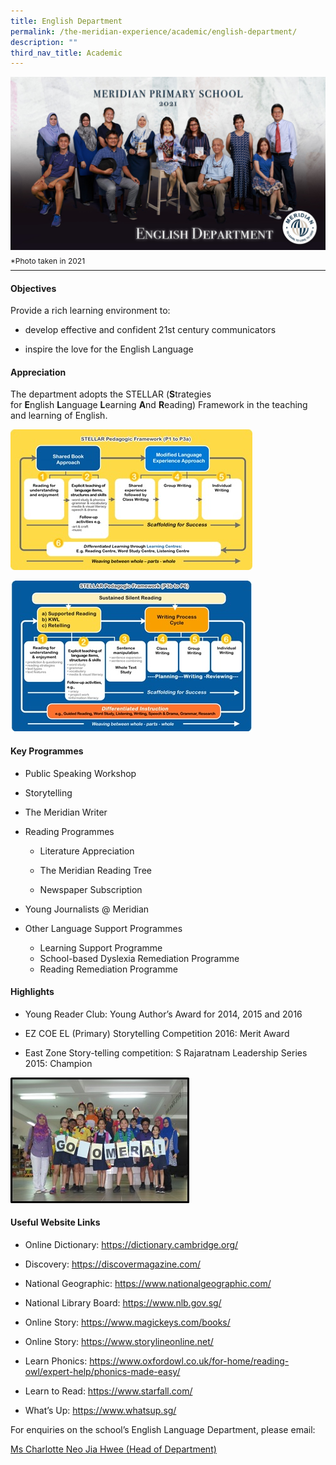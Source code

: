 ```yaml
---
title: English Department
permalink: /the-meridian-experience/academic/english-department/
description: ""
third_nav_title: Academic
---
```

![](/images/Our%20Staff/English%20Department.jpg)
<p style="line-height:0.1em; font-size: 12px;">*Photo taken in 2021</p>
<hr>

#### Objectives

Provide a rich learning environment to:  

*   develop effective and confident 21st century communicators  
    
*   inspire the love for the English Language

#### Appreciation
The department adopts the STELLAR (<b>S</b>trategies for <b>E</b>nglish <b>L</b>anguage <b>L</b>earning <b>A</b>nd <b>R</b>eading) Framework in the teaching and learning of English.

![](/images/The%20Meridian%20Experience/English%20Dept/english-department-Stellar-1.jpg)

![](/images/The%20Meridian%20Experience/English%20Dept/english-department-Stellar-2.jpg)

#### Key Programmes

*   Public Speaking Workshop  
    
*   Storytelling  
    
*   The Meridian Writer  
    
*   Reading Programmes  

	*   Literature Appreciation  
    
	*   The Meridian Reading Tree  
    
	*   Newspaper Subscription  
    
*   Young Journalists @ Meridian  
    
*   Other Language Support Programmes  
	*   Learning Support Programme  
	*   School-based Dyslexia Remediation Programme  
	*   Reading Remediation Programme

#### Highlights

*   Young Reader Club: Young Author’s Award for 2014, 2015 and 2016  
    
*   EZ COE EL (Primary) Storytelling Competition 2016: Merit Award  
    
*   East Zone Story-telling competition: S Rajaratnam Leadership Series 2015: Champion

![](/images/The%20Meridian%20Experience/English%20Dept/english-department-EZ-Champions-2015.jpg)

#### Useful Website Links

*   Online Dictionary: <a href="https://dictionary.cambridge.org/">https://dictionary.cambridge.org/</a>
    
*   Discovery: <a href="https://discovermagazine.com/">https://discovermagazine.com/</a>
    
*   National Geographic: <a href="https://www.nationalgeographic.com/">https://www.nationalgeographic.com/</a>

*   National Library Board: <a href="https://www.nlb.gov.sg/">https://www.nlb.gov.sg/</a>
    
*   Online Story: <a href="https://www.magickeys.com/books/">https://www.magickeys.com/books/</a>
    
*   Online Story: <a href="https://www.storylineonline.net/">https://www.storylineonline.net/</a>
    
*   Learn Phonics: <a href="https://www.oxfordowl.co.uk/for-home/reading-owl/expert-help/phonics-made-easy/">https://www.oxfordowl.co.uk/for-home/reading-owl/expert-help/phonics-made-easy/</a>
    
*   Learn to Read: <a href="https://www.starfall.com/">https://www.starfall.com/</a>
    
*   What’s Up: <a href="https://www.whatsup.sg/">https://www.whatsup.sg/</a>


<p>For enquiries on the school’s English Language Department, please email:</p>
<a href="mailto:neo_jia_hwee@moe.edu.sg">Ms Charlotte Neo Jia Hwee (Head of Department)</a>